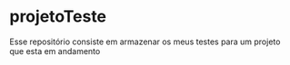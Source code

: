 # projetoTeste
Esse repositório consiste em armazenar os meus testes para um projeto que esta em andamento 
